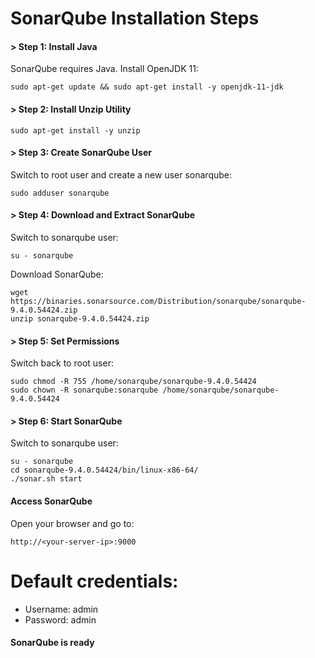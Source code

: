 # SonarQube Installation Steps
#### > Step 1: Install Java
SonarQube requires Java. Install OpenJDK 11:
```http
sudo apt-get update && sudo apt-get install -y openjdk-11-jdk
```
#### >  Step 2: Install Unzip Utility
```http
sudo apt-get install -y unzip
```
#### >  Step 3: Create SonarQube User
Switch to root user and create a new user sonarqube:
```http
sudo adduser sonarqube
```
#### > Step 4: Download and Extract SonarQube
Switch to sonarqube user:
```http
su - sonarqube
```
Download SonarQube:
```http
wget https://binaries.sonarsource.com/Distribution/sonarqube/sonarqube-9.4.0.54424.zip
unzip sonarqube-9.4.0.54424.zip
```
#### > Step 5: Set Permissions
Switch back to root user:
```http
sudo chmod -R 755 /home/sonarqube/sonarqube-9.4.0.54424
sudo chown -R sonarqube:sonarqube /home/sonarqube/sonarqube-9.4.0.54424
```
#### >  Step 6: Start SonarQube
Switch to sonarqube user:
```http
su - sonarqube
cd sonarqube-9.4.0.54424/bin/linux-x86-64/
./sonar.sh start
```
#### Access SonarQube
Open your browser and go to:
```http
http://<your-server-ip>:9000
```
# Default credentials:

- Username: admin
- Password: admin
#### SonarQube is ready

